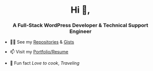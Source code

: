 <h1 align="center">Hi 👋,</h1>
<h3 align="center">A Full-Stack WordPress Developer & Technical Support Engineer</h3>

- 👨‍💻 See my  [Repositories](https://github.com/mdibrahimk48?tab=repositories) & [Gists](https://gist.github.com/mdibrahimk48)

- 📫 Visit my [Portfolio/Resume](https://www.ibrahimkhalil.xyz/)

- 🥳 Fun fact *Love to cook*, *Traveling*